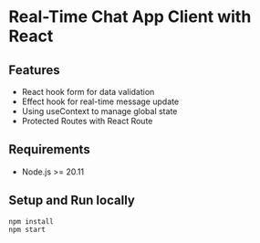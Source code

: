 # Real-Time Chat App Client with React


## Features


- React hook form for data validation
- Effect hook for real-time message update 
- Using useContext to manage global state
- Protected Routes with React Route

## Requirements

- Node.js >= 20.11


## Setup and Run locally

```shell=
npm install
npm start
```

